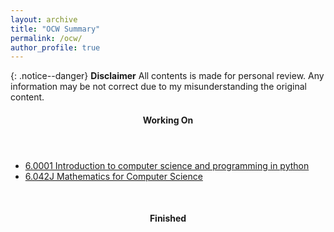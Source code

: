 ```yaml
---
layout: archive
title: "OCW Summary"
permalink: /ocw/
author_profile: true
---
```


{: .notice--danger}
**Disclaimer** All contents is made for personal review. Any information may be not correct due to my misunderstanding the original content.

<nav class="toc">
	<header>
		<h4 class="nav__title"><i class="fa fa-pencil-square-o"></i> Working On</h4>
	</header>
	<ul class="toc__menu">
		<li>
			<a href="/ocw/6_0001/About-this-course/" rel="permalink">6.0001 Introduction to computer science and programming in python</a>
		</li>
		<li>
			<a href="/ocw/6_042J/About-this-course/" rel="permalink">6.042J Mathematics for Computer Science</a>
		</li>
	</ul>
</nav>
<br>
<nav class="toc">
	<header>
		<h4 class="nav__title"><i class="fa fa-file-text"></i> Finished</h4>
	</header>
</nav>
